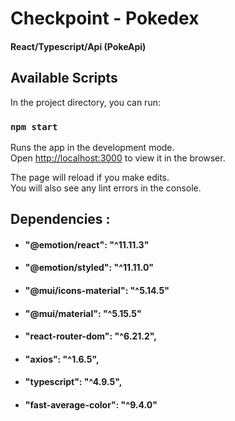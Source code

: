 # Checkpoint - Pokedex 
#### React/Typescript/Api (PokeApi)

## Available Scripts
In the project directory, you can run:
### `npm start`

Runs the app in the development mode.\
Open [http://localhost:3000](http://localhost:3000) to view it in the browser.

The page will reload if you make edits.\
You will also see any lint errors in the console.

## Dependencies :
- #### "@emotion/react": "^11.11.3"
- #### "@emotion/styled": "^11.11.0"
- #### "@mui/icons-material": "^5.14.5"
- #### "@mui/material": "^5.15.5"
- #### "react-router-dom": "^6.21.2",
- #### "axios": "^1.6.5",
- #### "typescript": "^4.9.5",
- #### "fast-average-color": "^9.4.0"


